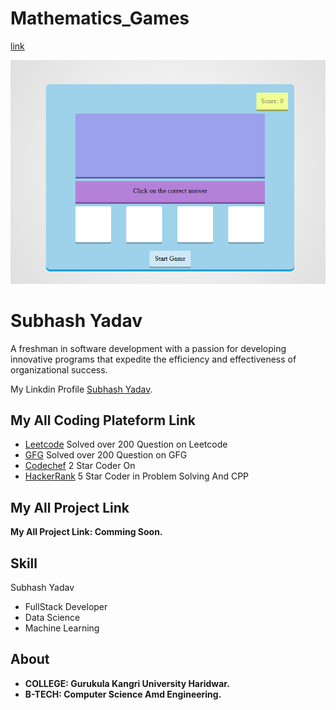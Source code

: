 # Mathematics_Games

[link](https://mathematics-game-website.vercel.app/)

![Ss](Screenshot%20(269).png)


# Subhash Yadav

A freshman in software development with a passion for 
developing innovative programs that expedite the efficiency and
effectiveness of organizational success.

My Linkdin Profile
[Subhash Yadav](https://www.linkedin.com/in/subhash-yadav-1476a4196/).



## My All Coding Plateform Link

- [Leetcode](https://www.linkedin.com/in/subhash-yadav-1476a4196/) Solved over 200 Question on Leetcode
- [GFG](https://www.linkedin.com/in/subhash-yadav-1476a4196/) Solved over 200 Question on GFG
- [Codechef](https://www.linkedin.com/in/subhash-yadav-1476a4196/) 2 Star Coder On  
- [HackerRank](https://www.linkedin.com/in/subhash-yadav-1476a4196/)  5 Star Coder in Problem Solving And CPP

## My All Project Link

**My All Project Link: Comming Soon.**

## Skill

Subhash Yadav

- FullStack Developer
- Data Science
- Machine Learning


## About

- **COLLEGE: Gurukula Kangri University Haridwar.**
- **B-TECH: Computer Science Amd Engineering.**
